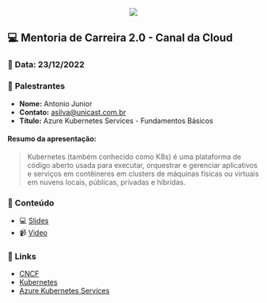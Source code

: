 <p align="center">
<img src="assets/images/ccloud.jpg">
</p>

## 💻 **Mentoria de Carreira 2.0 - Canal da Cloud**
### 📅 Data: 23/12/2022

### 🎤 **Palestrantes**

- **Nome:** Antonio Junior
- **Contato:** asilva@unicast.com.br
- **Título:** Azure Kubernetes Services - Fundamentos Básicos

#### **Resumo da apresentação:** 

>Kubernetes (também conhecido como K8s) é uma plataforma de código aberto usada para executar, orquestrar e gerenciar aplicativos e serviços em contêineres em clusters de máquinas físicas ou virtuais em nuvens locais, públicas, privadas e híbridas. 

### 💬 Conteúdo

- 💻 [Slides]() 
- 📹 [Vídeo](https://www.youtube.com/watch?v=y9TlYoa-lZ8)

### 🔗 Links

- [CNCF](https://www.cncf.io/)
- [Kubernetes](https://kubernetes.io/)
- [Azure Kubernetes Services](https://learn.microsoft.com/pt-br/azure/aks/)


